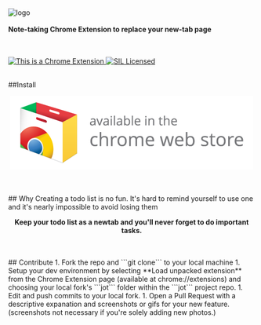 <p align="center">

  <br><img src="readmeImages/screenshot1.png" alt="logo" />
  <br>
  <br>
  <b>
    Note-taking Chrome Extension to replace your new-tab page
  </b>

  <br>
  <br>
  <a href="https://chrome.google.com/webstore/detail/jot/mnemjleajnmodijhnibpekloajfdjjja?hl=en-US">
    <img src="https://img.shields.io/badge/Chrome-Extension-yellow.svg" alt="This is a Chrome Extension" />
  </a>

  <a href="jot/LICENSE.txt">
    <img src="https://img.shields.io/badge/license-SIL-blue.svg" alt="SIL Licensed" />
  </a>

</p>

<br>
##Install
<p align="center">
  <a href="https://chrome.google.com/webstore/detail/jot/mnemjleajnmodijhnibpekloajfdjjja?hl=en-US">
    <img src="readmeImages/chromeStoreLink.png" alt="Download link" />
  </a>
</p>

<br>
<br>
## Why
Creating a todo list is no fun. It's hard to remind yourself to use one and it's nearly impossible to avoid losing them
<br>
<p align="center">
  <b>Keep your todo list as a newtab and you'll never forget to do important tasks.</b>
</p>
<br>

<br>
## Contribute
1. Fork the repo and ```git clone``` to your local machine
1. Setup your dev environment by selecting **Load unpacked extension** from the Chrome Extension page (available at chrome://extensions) and choosing your local fork's ```jot``` folder within the ```jot``` project repo.
1. Edit and push commits to your local fork.
1. Open a Pull Request with a descriptive expanation and screenshots or gifs for your new feature. (screenshots not necessary if you're solely adding new photos.)
